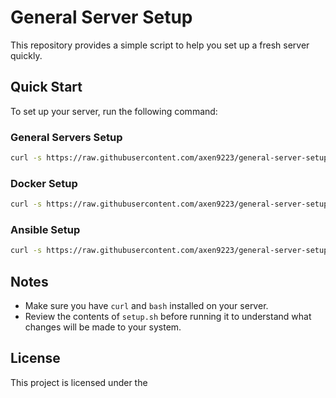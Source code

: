 # General Server Setup

This repository provides a simple script to help you set up a fresh server quickly.

## Quick Start

To set up your server, run the following command:

### General Servers Setup
```sh
curl -s https://raw.githubusercontent.com/axen9223/general-server-setup/main/setup.sh | bash
```

### Docker Setup
```sh
curl -s https://raw.githubusercontent.com/axen9223/general-server-setup/main/docker-setup.sh | bash
```

### Ansible Setup
```sh
curl -s https://raw.githubusercontent.com/axen9223/general-server-setup/main/ansible-setup.sh | bash
```

## Notes

- Make sure you have `curl` and `bash` installed on your server.
- Review the contents of `setup.sh` before running it to understand what changes will be made to your system.

## License

This project is licensed under the
